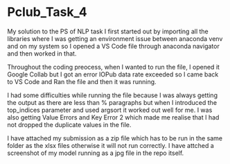# Pclub_Task_4
My solution to the PS of NLP task
I first started out by importing all the libraries where I was getting an environment issue between anaconda venv and on my system so I opened a VS Code file through anaconda navigator and then worked in that.

Throughout the coding preocess, when I wanted to run the file, I opened it Google Collab but I got an error IOPub data rate exceeded so I came back to VS Code and Ran the file and then it was running.

I had some difficulties while running the file because I was always getting the output as there are less than % paragraphs but when I introduced the top_indices parameter and used argsort it worked out well for me. I was also getting Value Errors and Key Error 2 which made me realise that I had not dropped the duplicate values in the file.


I have attached my submission as a zip file which has to be run in the same folder as the xlsx files otherwise it will not run correctly. I have attched a screenshot of my model running as a jpg file in the repo itself.
